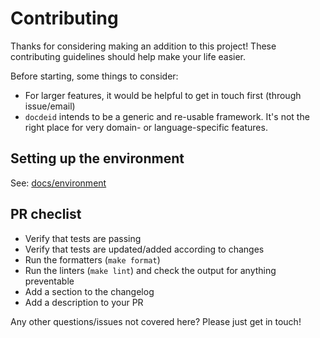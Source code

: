 # Contributing

Thanks for considering making an addition to this project! These contributing guidelines should help make your life easier. 

Before starting, some things to consider:
* For larger features, it would be helpful to get in touch first (through issue/email)
* `docdeid` intends to be a generic and re-usable framework. It's not the right place for very domain- or language-specific features.

## Setting up the environment

See: [docs/environment](https://docdeid.readthedocs.io/en/latest/environment.html)

## PR checlist

* Verify that tests are passing
* Verify that tests are updated/added according to changes
* Run the formatters (`make format`)
* Run the linters (`make lint`) and check the output for anything preventable
* Add a section to the changelog
* Add a description to your PR

Any other questions/issues not covered here? Please just get in touch!